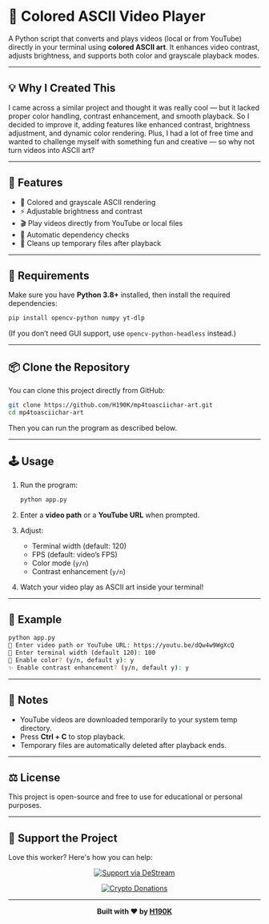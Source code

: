 # 🎥 Colored ASCII Video Player

A Python script that converts and plays videos (local or from YouTube) directly in your terminal using **colored ASCII art**.
It enhances video contrast, adjusts brightness, and supports both color and grayscale playback modes.

---

## 💡 Why I Created This

I came across a similar project and thought it was really cool — but it lacked proper color handling, contrast enhancement, and smooth playback. So I decided to improve it, adding features like enhanced contrast, brightness adjustment, and dynamic color rendering.
Plus, I had a lot of free time and wanted to challenge myself with something fun and creative — so why not turn videos into ASCII art?

---

## 🧩 Features

* 🎨 Colored and grayscale ASCII rendering
* ⚡ Adjustable brightness and contrast
* 🎬 Play videos directly from YouTube or local files
* 🧠 Automatic dependency checks
* 🧹 Cleans up temporary files after playback

---

## 🚀 Requirements

Make sure you have **Python 3.8+** installed, then install the required dependencies:

```bash
pip install opencv-python numpy yt-dlp
```

(If you don’t need GUI support, use `opencv-python-headless` instead.)

---

## 📦 Clone the Repository

You can clone this project directly from GitHub:

```bash
git clone https://github.com/H190K/mp4toasciichar-art.git
cd mp4toasciichar-art
```

Then you can run the program as described below.

---

## 🕹️ Usage

1. Run the program:

   ```bash
   python app.py
   ```

2. Enter a **video path** or a **YouTube URL** when prompted.

3. Adjust:

   * Terminal width (default: 120)
   * FPS (default: video’s FPS)
   * Color mode (`y/n`)
   * Contrast enhancement (`y/n`)

4. Watch your video play as ASCII art inside your terminal!

---

## 🧩 Example

```bash
python app.py
📁 Enter video path or YouTube URL: https://youtu.be/dQw4w9WgXcQ
📏 Enter terminal width (default 120): 100
🎨 Enable color? (y/n, default y): y
✨ Enable contrast enhancement? (y/n, default y): y
```

---

## 🧹 Notes

* YouTube videos are downloaded temporarily to your system temp directory.
* Press **Ctrl + C** to stop playback.
* Temporary files are automatically deleted after playback ends.

---

## ⚖️ License

This project is open-source and free to use for educational or personal purposes.

---

## 💖 Support the Project

Love this worker? Here's how you can help:


<div align="center">

[![Support via DeStream](https://img.shields.io/badge/🍕_Feed_the_Developer-DeStream-FF6B6B?style=for-the-badge)](https://destream.net/live/H190K/donate)

[![Crypto Donations](https://img.shields.io/badge/Crypto_Donations-NOWPayments-9B59B6?style=for-the-badge&logo=bitcoin&logoColor=colored)](https://nowpayments.io/donation?api_key=J0QACAH-BTH4F4F-QDXM4ZS-RCA58BH)

</div>

---

<div align="center">

**Built with ❤️ by [H190K](https://github.com/H190K)**



</div>
